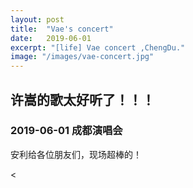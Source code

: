 ```yaml
---
layout: post
title:  "Vae's concert"
date:   2019-06-01
excerpt: "[life] Vae concert ,ChengDu."
image: "/images/vae-concert.jpg"
---
```


## 许嵩的歌太好听了！！！
### 2019-06-01 成都演唱会

安利给各位朋友们，现场超棒的！



<